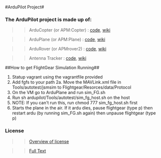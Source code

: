#ArduPilot Project#

### The ArduPilot project is made up of: ###
>>ArduCopter (or APM:Copter) : [code](https://github.com/diydrones/ardupilot/tree/master/ArduCopter), [wiki](http://copter.ardupilot.com)

>>ArduPlane (or APM:Plane) : [code](https://github.com/diydrones/ardupilot/tree/master/ArduPlane), [wiki](http://plane.ardupilot.com)

>>ArduRover (or APMrover2) : [code](https://github.com/diydrones/ardupilot/tree/master/APMrover2), [wiki](http://rover.ardupilot.com)

>>Antenna Tracker : [code](https://github.com/diydrones/ardupilot/tree/master/AntennaTracker), [wiki](http://copter.ardupilot.com/wiki/common-antennatracker-introduction)

##How to get FlightGear Simulation Running##
1. Statup vagrant using the vagrantfile provided
2. Add fgfs to your path
2a. Move the MAVLink.xml file in Tools/autotest/jsmsim to Flightgear/Resorces/data/Protocol
3. On the VM go to ArduPlane and run sim_FG.sh
4. Run sh ardupilot/Tools/autotest/sim_fg_host.sh on the host
5. NOTE: If you can't run this, run chmod 777 sim_fg_host.sh first
6. Starts the plane in the air. If it ardu dies, pause flightgear (type p) then 
restart ardu (by running sim_FG.sh again) then unpause flightgear (type p)




### License ###
>>[Overview of license](http://dev.ardupilot.com/wiki/license-gplv3)

>>[Full Text](https://github.com/diydrones/ardupilot/blob/master/COPYING.txt)

